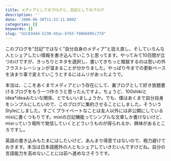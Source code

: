 ```yaml
---
title: メディアとしてのブログと、日記としてのブログ
description: ''
date: '2006-06-30T11:33:11.000Z'
categories: []
keywords: []
slug: "d2c83d4d-5238-45ac-bfb5-f80b6085c77d"
---
```

このブログを”日記”ではなく”自分自身のメディア”と捉え直し、そしていろんな人とシェアしたい情報を書き込んでいこうと思ってます。やってみて10日間が立つわけですが、きっちりとネタを選択し、書いてきちっと推敲するのは思いの外フラストレーションが溜まることが分かりました。やっぱり今までの更新ペースを決まり事で変えていこうとするにはムリがあったようで。

本当は、ここをあくまでメディアという存在にして、裏ブログとして好き放題書けるブログをもう一つ作ろうと思ったんですよ。ちょうど、100shikiとidea\*ideaみたいな関係、とでもいいましょうか。でも、僕はあくまで自分自身をシンプルにしたいので、このブログに集約させることにしました。そういうStyleにしました。すごくプライベートなことは友人以外には非公開にしているmixiに書くつもりです。mixiの日記機能ってシンプルな文章しか書けないけど、mixiっていう場所で発信していくとどういうものが得られるか、興味があるところですし。

英語の書き込みもたまにはしたいけど、あんまり得意ではないので、極力避けておきます。本当は日本語圏外の人ともシェアしていきたいんですけどね。自分の言語能力を高めないことには前へ進めなさそうです。
